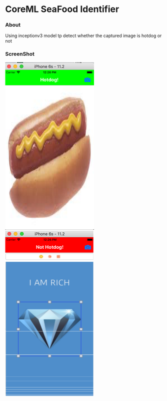 # CoreML SeaFood Identifier

### About
Using inceptionv3 model tp detect whether the captured image is hotdog or not

### ScreenShot

![alt text](https://github.com/nomaanhussain/CoreML-SeaFood-Identifier/blob/master/SeaFood.png) ![alt text](https://github.com/nomaanhussain/CoreML-SeaFood-Identifier/blob/master/SeaFood1.png)
